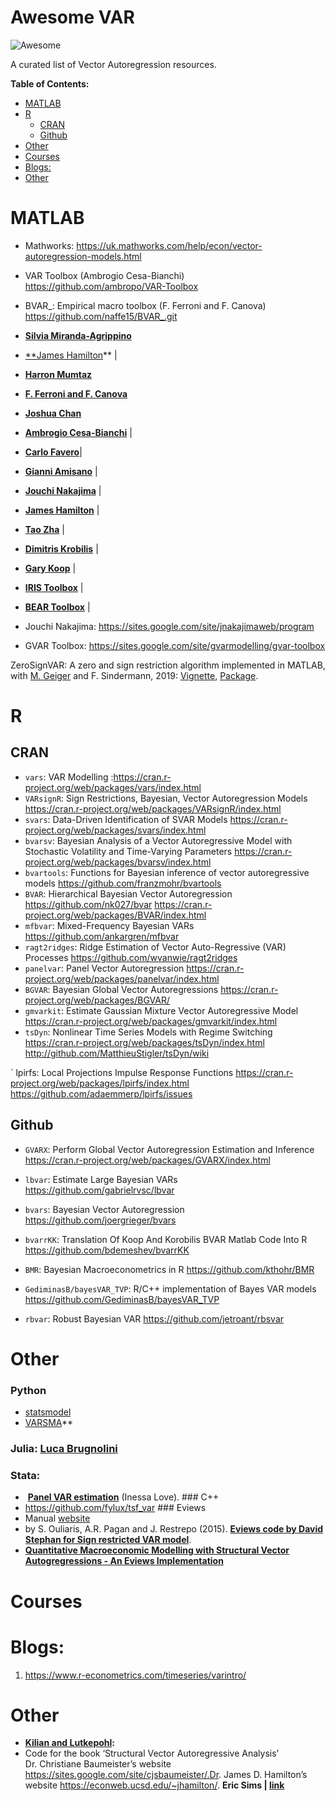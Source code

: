 Awesome VAR
================


![Awesome](https://cdn.rawgit.com/sindresorhus/awesome/d7305f38d29fed78fa85652e3a63e154dd8e8829/media/badge.svg)

A curated list of Vector Autoregression resources.

**Table of Contents:**

-   [MATLAB](#matlab)
-   [R](#r)
    -   [CRAN](#cran)
    -   [Github](#github)
-   [Other](#other)
-   [Courses](#courses)
-   [Blogs:](#blogs)
-   [Other](#other-1)

<!-- README.md is generated from README.Rmd. Please edit that file -->
<!-- <style> -->
<!-- btn { -->
<!--   background-color: #4CAF50; /* Green */ -->
<!--   border: none; -->
<!--   color: white; -->
<!--   padding: 8px 12px; -->
<!--   text-align: center; -->
<!--   text-decoration: none; -->
<!--   display: inline-block; -->
<!--   font-size: 12px; -->
<!--   border-radius: 16px; -->
<!--   text-shadow: 0 1px 1px rgba(0, 0, 0, 0.2); -->
<!-- } -->
<!-- </style> -->

# MATLAB

-   Mathworks:
    <https://uk.mathworks.com/help/econ/vector-autoregression-models.html>

-   VAR Toolbox (Ambrogio Cesa-Bianchi)
    <https://github.com/ambropo/VAR-Toolbox>

-   BVAR\_: Empirical macro toolbox (F. Ferroni and F. Canova)
    <https://github.com/naffe15/BVAR_.git>

-   **[Silvia
    Miranda-Agrippino](http://silviamirandaagrippino.com/code-data)**

-   [\*\*James
    Hamilton](https://econweb.ucsd.edu/~jhamilto/software.htm)\*\* \|

-   [**Harron
    Mumtaz**](https://sites.google.com/site/hmumtaz77/code?authuser=0)

-   [**F. Ferroni and F. Canova**](https://github.com/naffe15/BVAR_)

-   **[Joshua Chan](http://people.anu.edu.au/joshua.chan/code.html)** 

-   **[Ambrogio
    Cesa-Bianchi](https://sites.google.com/site/ambropo/replications)** \|

-   **[Carlo
    Favero](http://didattica.unibocconi.eu/myigier/doc.php?idDoc=6312&IdUte=48917&idr=1754&Tipo=m&lingua=eng)**\| 

-   **[Gianni
    Amisano](https://sites.google.com/site/gianniamisanowebsite/code)** \| 

-   **[Jouchi
    Nakajima](https://sites.google.com/site/jnakajimaweb/tvpvar)** \| 

-   **[James
    Hamilton](http://econweb.ucsd.edu/~jhamilto/software.htm#BH)** \| 

-   **[Tao Zha](http://www.tzha.net/code)** \|

-   **[Dimitris
    Krobilis](https://sites.google.com/site/dimitriskorobilis/matlab)** \| 

-   **[Gary
    Koop](http://personal.strath.ac.uk/gary.koop/bayes_matlab_code_by_koop_and_korobilis.html)** \| 

-   **[IRIS Toolbox](http://iristoolbox.codeplex.com/)** \| 

-   **[BEAR
    Toolbox](https://drive.google.com/file/d/0BzOpR8T359fhLWtkNTNraXMtYkE/view?usp=sharing)** \|

-   Jouchi Nakajima:
    <https://sites.google.com/site/jnakajimaweb/program>

-   GVAR Toolbox:
    <https://sites.google.com/site/gvarmodelling/gvar-toolbox>

ZeroSignVAR: A zero and sign restriction algorithm implemented in
MATLAB, with [M.
Geiger](https://www.liechtenstein-institut.li/personen/dr-martin-geiger) and
F. Sindermann,
2019: [Vignette](https://eeecon.uibk.ac.at/~breitenlechner/data/Vignette.pdf), [Package](https://eeecon.uibk.ac.at/~breitenlechner/data/ZeroSignVAR.zip).

# R

## CRAN

-   `vars`: VAR Modelling
    :<https://cran.r-project.org/web/packages/vars/index.html>
-   `VARsignR`: Sign Restrictions, Bayesian, Vector Autoregression
    Models <https://cran.r-project.org/web/packages/VARsignR/index.html>
-   `svars`: Data-Driven Identification of SVAR Models
    <https://cran.r-project.org/web/packages/svars/index.html>
-   `bvarsv`: Bayesian Analysis of a Vector Autoregressive Model with
    Stochastic Volatility and Time-Varying Parameters
    <https://cran.r-project.org/web/packages/bvarsv/index.html>
-   `bvartools`: Functions for Bayesian inference of vector
    autoregressive models <https://github.com/franzmohr/bvartools>
-   `BVAR`: Hierarchical Bayesian Vector Autoregression
    <https://github.com/nk027/bvar>
    <https://cran.r-project.org/web/packages/BVAR/index.html>
-   `mfbvar`: Mixed-Frequency Bayesian VARs
    <https://github.com/ankargren/mfbvar>
-   `ragt2ridges`: Ridge Estimation of Vector Auto-Regressive (VAR)
    Processes <https://github.com/wvanwie/ragt2ridges>
-   `panelvar`: Panel Vector Autoregression
    <https://cran.r-project.org/web/packages/panelvar/index.html>
-   `BGVAR`: Bayesian Global Vector Autoregressions
    <https://cran.r-project.org/web/packages/BGVAR/>
-   `gmvarkit`: Estimate Gaussian Mixture Vector Autoregressive Model
    <https://cran.r-project.org/web/packages/gmvarkit/index.html>
-   `tsDyn`: Nonlinear Time Series Models with Regime Switching
    <https://cran.r-project.org/web/packages/tsDyn/index.html>
    <http://github.com/MatthieuStigler/tsDyn/wiki>

\` lpirfs: Local Projections Impulse Response Functions
<https://cran.r-project.org/web/packages/lpirfs/index.html>
<https://github.com/adaemmerp/lpirfs/issues>

## Github

-   `GVARX`: Perform Global Vector Autoregression Estimation and
    Inference <https://cran.r-project.org/web/packages/GVARX/index.html>

-   `lbvar`: Estimate Large Bayesian VARs
    <https://github.com/gabrielrvsc/lbvar>

-   `bvars`: Bayesian Vector Autoregression
    <https://github.com/joergrieger/bvars>

-   `bvarrKK`: Translation Of Koop And Korobilis BVAR Matlab Code Into R
    <https://github.com/bdemeshev/bvarrKK>

-   `BMR`: Bayesian Macroeconometrics in R
    <https://github.com/kthohr/BMR>

-   `GediminasB/bayesVAR_TVP`: R/C++ implementation of Bayes VAR models
    <https://github.com/GediminasB/bayesVAR_TVP>

-   `rbvar`: Robust Bayesian VAR <https://github.com/jetroant/rbsvar>

# Other

### Python

-   [statsmodel](https://www.statsmodels.org/dev/vector_ar.html)
-   [VARSMA](https://github.com/dnguyend/VARsMA)\*\*

### **Julia**: **[Luca Brugnolini](https://lucabrugnolini.github.io/code/code/)**

### Stata:

-    **[Panel VAR
    estimation](https://sites.google.com/a/hawaii.edu/inessalove/home/pvar)** (Inessa
    Love). \#\#\# C++
-   <https://github.com/fylux/tsf_var> \#\#\# Eviews
-   Manual
    [website](http://www.eviews.com/help/helpintro.html#page/content%2FVAR-Vector_Autoregressions_(VARs).html%23)
-   by S. Ouliaris, A.R. Pagan and J. Restrepo (2015). **[Eviews code by
    David Stephan for Sign restricted VAR
    model](https://sites.google.com/site/davidstephan/system/errors/NodeNotFound?suri=wuid://defaultdomain/davidstephan/gx:e99add4b6870c32)**.
-   **[Quantitative Macroeconomic Modelling with Structural Vector
    Autogregressions - An Eviews
    Implementation](http://www.eviews.com/StructVAR/structvar.html)**

# Courses

# Blogs:

1.  <https://www.r-econometrics.com/timeseries/varintro/>

# Other

-   **[Kilian and
    Lutkepohl](http://www-personal.umich.edu/~lkilian/book.html):**
-   Code for the book ‘Structural Vector Autoregressive Analysis’
    Dr. Christiane Baumeister’s website
    <https://sites.google.com/site/cjsbaumeister/.Dr>. James D.
    Hamilton’s website <https://econweb.ucsd.edu/~jhamilton/>. **Eric
    Sims \| [link](http://sims.princeton.edu/yftp/VARtools/R/)**
